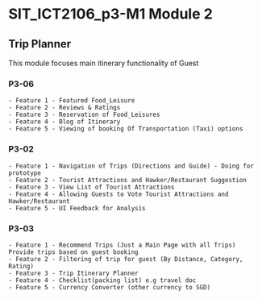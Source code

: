 # SIT_ICT2106_p3-M1 Module 2
## Trip Planner 

This module focuses main itinerary functionality of Guest 

### P3-06
    - Feature 1 - Featured Food_Leisure 
    - Feature 2 - Reviews & Ratings 
    - Feature 3 - Reservation of Food_Leisures 
    - Feature 4 - Blog of Itinerary  
    - Feature 5 - Viewing of booking Of Transportation (Taxi) options 


### P3-02
    - Feature 1 - Navigation of Trips (Directions and Guide) - Doing for prototype
    - Feature 2 - Tourist Attractions and Hawker/Restaurant Suggestion
    - Feature 3 - View List of Tourist Attractions
    - Feature 4 - Allowing Guests to Vote Tourist Attractions and Hawker/Restaurant 
    - Feature 5 - UI Feedback for Analysis
    
   
### P3-03
    - Feature 1 - Recommend Trips (Just a Main Page with all Trips) Provide trips based on guest booking
    - Feature 2 - Filtering of trip for guest (By Distance, Category, Rating)
    - Feature 3 - Trip Itinerary Planner
    - Feature 4 - Checklist(packing list) e.g travel doc 
    - Feature 5 - Currency Converter (other currency to SGD)
